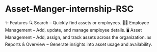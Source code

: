 # Asset-Manger-internship-RSC
✨ Features  🔍 Search – Quickly find assets or employees.  👨‍💼 Employee Management – Add, update, and manage employee details.  🖥️ Asset Management – Add, assign, and track assets across the organization.  📊 Reports &amp; Overview – Generate insights into asset usage and availability.

